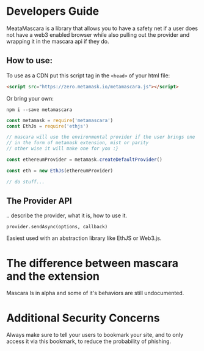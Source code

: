 # Developers Guide

MeataMascara is a library that allows you to have a safety net if a user does not
have a web3 enabled browser while also pulling out the provider and wrapping it in
the mascara api if they do.


## How to use:

To use as a CDN put this script tag in the `<head>` of your html file:

```html
<script src="https://zero.metamask.io/metamascara.js"></script>
```

Or bring your own:

`npm i --save metamascara`

```js
const metamask = require('metamascara')
const EthJs = require('ethjs')

// mascara will use the environmental provider if the user brings one
// in the form of metamask extension, mist or parity
// other wise it will make one for you :}

const ethereumProvider = metamask.createDefaultProvider()

const eth = new EthJs(ethereumProvider)

// do stuff...
```

## The Provider API

.. describe the provider, what it is, how to use it.

`provider.sendAsync(options, callback)`

Easiest used with an abstraction library like EthJS or Web3.js.

# The difference between mascara and the extension
Mascara Is in alpha and some of it's behaviors are still undocumented.

# Additional Security Concerns

Always make sure to tell your users to bookmark your site, and to only access it via this bookmark, to reduce the probability of phishing.
